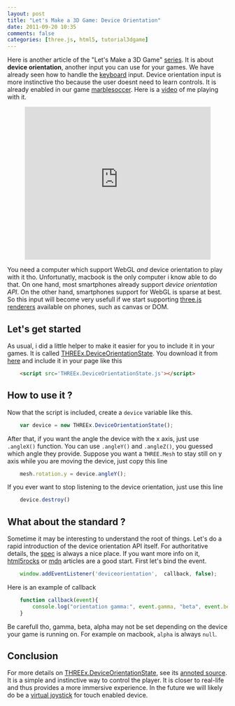 ```yaml
---
layout: post
title: "Let's Make a 3D Game: Device Orientation"
date: 2011-09-20 10:35
comments: false
categories: [three.js, html5, tutorial3dgame]
---
```


Here is another article of the "Let's Make a 3D Game" [series](/blog/categories/tutorial3dgame/).
It is about **device orientation**, another input you can use for your games.
We have already seen how to handle the [keyboard](/blog/2011/09/12/lets-Make-a-3D-game-keyboard/) input.
Device orientation input is more instinctive tho because the user doesnt need to learn controls.
It is already enabled in our game [marblesoccer](http://marblesoccer.com).
Here is a [video](http://www.youtube.com/watch?v=P1qNnZUyoeo) of me playing with it.

<center>
	<iframe width="425" height="349" src="http://www.youtube.com/embed/P1qNnZUyoeo" frameborder="0" allowfullscreen></iframe>
</center>

<!-- more -->

You need a computer which support WebGL *and* device orientation to play
with it tho. Unfortunatly, macbook is the only computer i know able to do that.
On one hand, most smartphones already support *device orientation API*.
On the other hand, smartphones support for WebGL is sparse at best.
So this input will become very usefull if we start supporting
[three.js renderers](https://github.com/mrdoob/three.js/tree/master/src/renderers)
available on phones, such as canvas or DOM.

## Let's get started

As usual, i did a little helper to make it easier for you to include it in
your games. It is called [THREEx.DeviceOrientationState](/data/THREEx/THREEx.DeviceOrientationState.js).
You download it from [here](/data/THREEx/THREEx.DeviceOrientationState.js) and include
it in your page like this

```html
	<script src='THREEx.DeviceOrientationState.js'></script>
```

## How to use it ?

Now that the script is included, create a ```device``` variable like this.

```javascript
    var device = new THREEx.DeviceOrientationState();
```

After that, if you want the angle the device with the x axis, just use
```.angleX()``` function. You can use ```.angleY()``` and ```.angleZ()```, you
guessed which angle they provide.
Suppose you want a ```THREE.Mesh``` to stay still on y axis while you are moving the device,
just copy this line

```javascript
    mesh.rotation.y	= device.angleY();
```

If you ever want to stop listening to the device orientation, just use this line

```javascript
    device.destroy()
```

## What about the standard ?

Sometime it may be interesting to understand the root of things.
Let's do a rapid introduction of the device orientation API itself.
For authoritative details, the [spec](http://www.w3.org/TR/orientation-event/)
is always a nice place.
If you want more info on it, [html5rocks](http://www.html5rocks.com/en/tutorials/device/orientation/)
or [mdn](https://developer.mozilla.org/en/detecting_device_orientation)
articles are a good start.
First let's bind the event.

```javascript
    window.addEventListener('deviceorientation',  callback, false);
```

Here is an example of callback

```javascript
    function callback(event){
        console.log("orientation gamma:", event.gamma, "beta", event.beta, "alpha", event.alpha);
    }
```

Be carefull tho, gamma, beta, alpha may not be set depending on the device your game is
running on. For example on macbook, ```alpha``` is always ```null```.

## Conclusion

For more details on [THREEx.DeviceOrientationState](/data/THREEx/THREEx.DeviceOrientationState.js),
see its [annoted source](/data/THREEx/docs/THREEx.DeviceOrientationState.html).
It is a simple and instinctive way to control the player.
It is closer to real-life and thus provides a more immersive experience.
In the future we will likely do be
a [virtual joystick](http://www.youtube.com/watch?v=-sEJ4Lo0cm8) for touch enabled device. 
